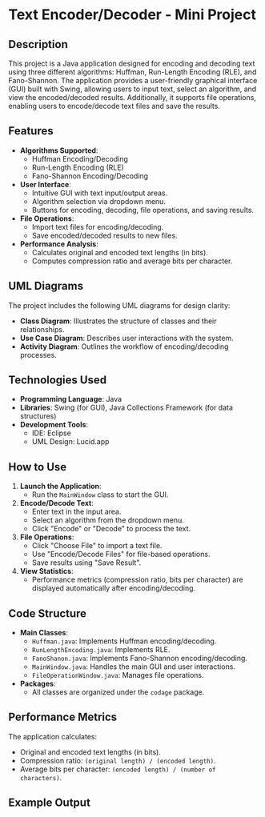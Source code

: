 # Text Encoder/Decoder - Mini Project

## Description
This project is a Java application designed for encoding and decoding text using three different algorithms: Huffman, Run-Length Encoding (RLE), and Fano-Shannon. The application provides a user-friendly graphical interface (GUI) built with Swing, allowing users to input text, select an algorithm, and view the encoded/decoded results. Additionally, it supports file operations, enabling users to encode/decode text files and save the results.

## Features
- **Algorithms Supported**:
  - Huffman Encoding/Decoding
  - Run-Length Encoding (RLE)
  - Fano-Shannon Encoding/Decoding
- **User Interface**:
  - Intuitive GUI with text input/output areas.
  - Algorithm selection via dropdown menu.
  - Buttons for encoding, decoding, file operations, and saving results.
- **File Operations**:
  - Import text files for encoding/decoding.
  - Save encoded/decoded results to new files.
- **Performance Analysis**:
  - Calculates original and encoded text lengths (in bits).
  - Computes compression ratio and average bits per character.

## UML Diagrams
The project includes the following UML diagrams for design clarity:
- **Class Diagram**: Illustrates the structure of classes and their relationships.
- **Use Case Diagram**: Describes user interactions with the system.
- **Activity Diagram**: Outlines the workflow of encoding/decoding processes.

## Technologies Used
- **Programming Language**: Java
- **Libraries**: Swing (for GUI), Java Collections Framework (for data structures)
- **Development Tools**:
  - IDE: Eclipse
  - UML Design: Lucid.app

## How to Use
1. **Launch the Application**:
   - Run the `MainWindow` class to start the GUI.
2. **Encode/Decode Text**:
   - Enter text in the input area.
   - Select an algorithm from the dropdown menu.
   - Click "Encode" or "Decode" to process the text.
3. **File Operations**:
   - Click "Choose File" to import a text file.
   - Use "Encode/Decode Files" for file-based operations.
   - Save results using "Save Result".
4. **View Statistics**:
   - Performance metrics (compression ratio, bits per character) are displayed automatically after encoding/decoding.

## Code Structure
- **Main Classes**:
  - `Huffman.java`: Implements Huffman encoding/decoding.
  - `RunLengthEncoding.java`: Implements RLE.
  - `FanoShanon.java`: Implements Fano-Shannon encoding/decoding.
  - `MainWindow.java`: Handles the main GUI and user interactions.
  - `FileOperationWindow.java`: Manages file operations.
- **Packages**:
  - All classes are organized under the `codage` package.

## Performance Metrics
The application calculates:
- Original and encoded text lengths (in bits).
- Compression ratio: `(original length) / (encoded length)`.
- Average bits per character: `(encoded length) / (number of characters)`.

## Example Output
